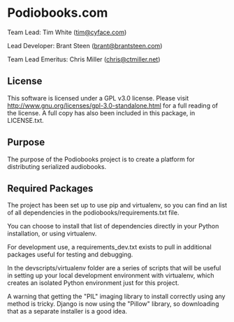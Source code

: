 Podiobooks.com
==================
Team Lead: Tim White (tim@cyface.com)

Lead Developer: Brant Steen (brant@brantsteen.com)


Team Lead Emeritus: Chris Miller (chris@ctmiller.net)

License
-------
This software is licensed under a GPL v3.0 license. Please visit http://www.gnu.org/licenses/gpl-3.0-standalone.html for a full reading of the license. A full copy has also been included in this package, in LICENSE.txt.

Purpose
-------

The purpose of the Podiobooks project is to create a platform for distributing serialized audiobooks.

Required Packages
-----------------
The project has been set up to use pip and virtualenv, so you can find an list of all dependencies in the podiobooks/requirements.txt file.

You can choose to install that list of dependencies directly in your Python installation, or using virtualenv.

For development use, a requirements_dev.txt exists to pull in additional packages useful for testing and debugging.

In the devscripts/virtualenv folder are a series of scripts that will be useful in setting up your local development environment with virtualenv, which creates an isolated Python environment just for this project.

A warning that getting the "PIL" imaging library to install correctly using any method is tricky. Django is now using the "Pillow" library, so downloading that as a separate installer is a good idea.

